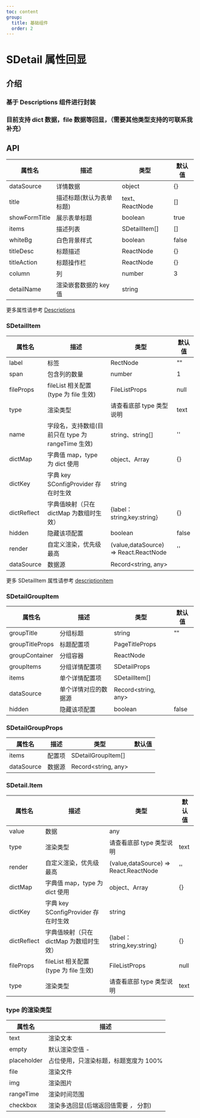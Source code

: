 ```yaml
---
toc: content
group:
  title: 基础组件
  order: 2
---
```


# SDetail 属性回显

## 介绍

### 基于 Descriptions 组件进行封装

### 目前支持 dict 数据，file 数据等回显，（需要其他类型支持的可联系我补充）

<code src="./demos/detail.tsx"></code>

<code src="./demos/detail-item.tsx"></code>

<code src="./demos/item-detail-name.tsx"></code>

<code src="./demos/complexDetail.tsx"></code>

<code src="./demos/whiteBg.tsx"></code>

<code src="./demos/group.tsx"></code>

<code src="./demos/group-hidden.tsx"></code>

<code src="./demos/detailGroupItems.tsx"></code>

## API

| 属性名        | 描述                     | 类型            | 默认值 |
| ------------- | ------------------------ | --------------- | ------ |
| dataSource    | 详情数据                 | object          | {}     |
| title         | 描述标题(默认为表单标题) | text、ReactNode | []     |
| showFormTitle | 展示表单标题             | boolean         | true   |
| items         | 描述列表                 | SDetailItem[]   | []     |
| whiteBg       | 白色背景样式             | boolean         | false  |
| titleDesc     | 标题描述                 | ReactNode       | {}     |
| titleAction   | 标题操作栏               | ReactNode       | {}     |
| column        | 列                       | number          | 3      |
| detailName    | 渲染嵌套数据的 key 值    | string          |        |

更多属性请参考 [Descriptions](https://ant-design.antgroup.com/components/descriptions-cn#api)

### SDetailItem

| 属性名      | 描述                                              | 类型                                  | 默认值 |
| ----------- | ------------------------------------------------- | ------------------------------------- | ------ |
| label       | 标签                                              | RectNode                              | ""     |
| span        | 包含列的数量                                      | number                                | 1      |
| fileProps   | fileList 相关配置(type 为 file 生效)              | FileListProps                         | null   |
| type        | 渲染类型                                          | 请查看底部 type 类型说明              | text   |
| name        | 字段名，支持数组(目前只在 type 为 rangeTime 生效) | string、string[]                      | ''     |
| dictMap     | 字典值 map，type 为 dict 使用                     | object、Array                         | {}     |
| dictKey     | 字典 key SConfigProvider 存在时生效               | string                                |        |
| dictReflect | 字典值映射（只在 dictMap 为数组时生效）           | {label：string,key:string}            | {}     |
| hidden      | 隐藏该项配置                                      | boolean                               | false  |
| render      | 自定义渲染，优先级最高                            | (value,dataSource) => React.ReactNode | ''     |
| dataSource  | 数据源                                            | Record<string, any>                   |        |

更多 SDetailItem 属性请参考 [descriptionitem](https://ant-design.antgroup.com/components/descriptions-cn#descriptionitem)

### SDetailGroupItem

| 属性名          | 描述                 | 类型                | 默认值 |
| --------------- | -------------------- | ------------------- | ------ |
| groupTitle      | 分组标题             | string              | ""     |
| groupTitleProps | 标题配置项           | PageTitleProps      |        |
| groupContainer  | 分组容器             | ReactNode           |        |
| groupItems      | 分组详情配置项       | SDetailProps        |        |
| items           | 单个详情配置项       | SDetailItem[]       |        |
| dataSource      | 单个详情对应的数据源 | Record<string, any> |        |
| hidden          | 隐藏该项配置         | boolean             | false  |

### SDetailGroupProps

| 属性名     | 描述   | 类型                | 默认值 |
| ---------- | ------ | ------------------- | ------ |
| items      | 配置项 | SDetailGroupItem[]  |        |
| dataSource | 数据源 | Record<string, any> |        |

### SDetail.Item

| 属性名      | 描述                                    | 类型                                  | 默认值 |
| ----------- | --------------------------------------- | ------------------------------------- | ------ |
| value       | 数据                                    | any                                   |        |
| type        | 渲染类型                                | 请查看底部 type 类型说明              | text   |
| render      | 自定义渲染，优先级最高                  | (value,dataSource) => React.ReactNode | ''     |
| dictMap     | 字典值 map，type 为 dict 使用           | object、Array                         | {}     |
| dictKey     | 字典 key SConfigProvider 存在时生效     | string                                |        |
| dictReflect | 字典值映射（只在 dictMap 为数组时生效） | {label：string,key:string}            | {}     |
| fileProps   | fileList 相关配置(type 为 file 生效)    | FileListProps                         | null   |
| type        | 渲染类型                                | 请查看底部 type 类型说明              | text   |

### type 的渲染类型

| 属性名      | 描述                                   |
| ----------- | -------------------------------------- |
| text        | 渲染文本                               |
| empty       | 默认渲染空值 _-_                       |
| placeholder | 占位使用，只渲染标题，标题宽度为 100%  |
| file        | 渲染文件                               |
| img         | 渲染图片                               |
| rangeTime   | 渲染时间范围                           |
| checkbox    | 渲染多选回显(后端返回值需要 _，_ 分割) |
